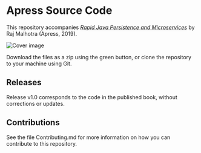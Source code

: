 # Apress Source Code

This repository accompanies [*Rapid Java Persistence and Microservices*](https://www.apress.com/9781484244753) by Raj Malhotra (Apress, 2019).

[comment]: #cover
![Cover image](9781484244753.jpg)

Download the files as a zip using the green button, or clone the repository to your machine using Git.

## Releases

Release v1.0 corresponds to the code in the published book, without corrections or updates.

## Contributions

See the file Contributing.md for more information on how you can contribute to this repository.